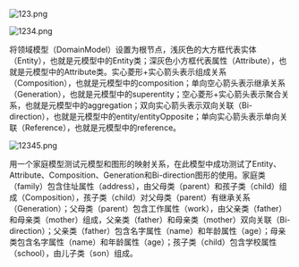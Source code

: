 ![123.png](attachment:123.png)

![1234.png](attachment:1234.png)

将领域模型（DomainModel）设置为根节点，浅灰色的大方框代表实体（Entity），也就是元模型中的Entity类；深灰色小方框代表属性（Attribute），也就是元模型中的Attribute类。实心菱形+实心箭头表示组成关系（Composition），也就是元模型中的composition；单向空心箭头表示继承关系（Generation），也就是元模型中的superentity；空心菱形+实心箭头表示聚合关系，也就是元模型中的aggregation；双向实心箭头表示双向关联（Bi-direction），也就是元模型中的entity/entityOpposite；单向实心箭头表示单向关联（Reference），也就是元模型中的reference。

![12345.png](attachment:12345.png)

用一个家庭模型测试元模型和图形的映射关系，在此模型中成功测试了Entity、Attribute、Composition、Generation和Bi-direction图形的使用。家庭类（family）包含住址属性（address），由父母类（parent）和孩子类（child）组成（Composition），孩子类（child）对父母类（parent）有继承关系（Generation）；父母类（parent）包含工作属性（work），由父亲类（father）和母亲类（mother）组成，父亲类（father）和母亲类（mother）双向关联（Bi-direction）；父亲类（father）包含名字属性（name）和年龄属性（age）；母亲类包含名字属性（name）和年龄属性（age）；孩子类（child）包含学校属性（school），由儿子类（son）组成。


```python

```
